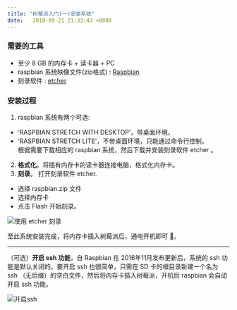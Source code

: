 ```yaml
---
title: "树莓派入门(一)安装系统"
date:   2018-09-21 21:33:43 +0800
---
```

### 需要的工具
* 至少 8 GB 的内存卡 + 读卡器 + PC
* raspbian 系统映像文件(zip格式) : [Raspbian](https://www.raspberrypi.org/downloads/raspbian/)
* 刻录软件 : [etcher](https://etcher.io/)

### 安装过程
1. raspbian 系统有两个可选:
  * ‘RASPBIAN STRETCH WITH DESKTOP’，带桌面环境，
  * ‘RASPBIAN STRETCH LITE’，不带桌面环境，只能通过命令行控制。  
根据需要下载相应的 raspbian 系统，然后下载并安装刻录软件 etcher 。
2. **格式化**。将插有内存卡的读卡器连接电脑，格式化内存卡。
3. **刻录**。 打开刻录软件 etcher.
  * 选择 raspbian.zip 文件
  * 选择内存卡
  * 点击 Flash 开始刻录。  

![使用 etcher 刻录](https://s1.imgsha.com/2018/09/21/7SZaoE.png)  

至此系统安装完成，将内存卡插入树莓派后，通电开机即可 🍞。

---  
（可选）**开启 ssh 功能**，自 Raspbian 在 2016年11月发布更新后，系统的 ssh 功能是默认关闭的。要开启 ssh 也很简单，只需在 SD 卡的根目录新建一个名为 ssh （无后缀）的空白文件，然后将内存卡插入树莓派，开机后 raspbian 会自动开启 ssh 功能。  

![开启ssh](https://s1.imgsha.com/2018/09/21/7SZqGy.png)  

